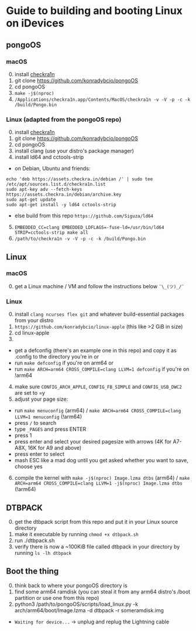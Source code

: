 # Guide to building and booting Linux on iDevices


## pongoOS

### macOS

0. install [checkra1n](https://checkra.in)
1. git clone https://github.com/konradybcio/pongoOS
2. cd pongoOS
3. `make -j$(nproc)`
4. `/Applications/checkra1n.app/Contents/MacOS/checkra1n -v -V -p -c -k /build/Pongo.bin`

### Linux (adapted from the pongoOS repo)
0. install [checkra1n](https://checkra.in)
1. git clone https://github.com/konradybcio/pongoOS
2. cd pongoOS
3. install clang (use your distro's package manager)
4. install ld64 and cctools-strip
 * on Debian, Ubuntu and friends:
```
echo 'deb https://assets.checkra.in/debian /' | sudo tee /etc/apt/sources.list.d/checkra1n.list
sudo apt-key adv --fetch-keys https://assets.checkra.in/debian/archive.key
sudo apt-get update
sudo apt-get install -y ld64 cctools-strip
```
 * else build from this repo `https://github.com/Siguza/ld64`
5. `EMBEDDED_CC=clang EMBEDDED_LDFLAGS=-fuse-ld=/usr/bin/ld64 STRIP=cctools-strip make all`
6. `/path/to/checkra1n -v -V -p -c -k /build/Pongo.bin`


## Linux

### macOS

0. get a Linux machine / VM and follow the instructions below `¯\_(ツ)_/¯`

### Linux

0. install `clang ncurses flex git` and whatever build-essential packages from your distro
1. `https://github.com/konradybcio/linux-apple` (this like >2 GiB in size)
2. cd linux-apple
3. 
 * get a defconfig (there's an example one in this repo) and copy it as .config to the directory you're in or
 * run `make defconfig` if you're on arm64 or
 * run `make ARCH=arm64 CROSS_COMPILE=clang LLVM=1 defconfig` if you're on !arm64
4. make sure `CONFIG_ARCH_APPLE`, `CONFIG_FB_SIMPLE` and `CONFIG_USB_DWC2` are set to =y
5. adjust your page size:
 * run `make menuconfig` (arm64) / `make ARCH=arm64 CROSS_COMPILE=clang LLVM=1 menuconfig` (!arm64)
 * press `/` to search
 * type `_PAGES` and press ENTER
 * press 1
 * press enter and select your desired pagesize with arrows (4K for A7-A8X, 16K for A9 and above)
 * press enter to select
 * mash ESC like a mad dog until you get asked whether you want to save, choose yes
6. compile the kernel with `make -j$(nproc) Image.lzma dtbs` (arm64) / `make ARCH=arm64 CROSS_COMPILE=clang LLVM=1 -j$(nproc) Image.lzma dtbs` (!arm64)


## DTBPACK

0. get the dtbpack script from this repo and put it in your Linux source directory
1. make it executable by running `chmod +x dtbpack.sh`
2. run ./dtbpack.sh
3. verify there is now a ~100KiB file called dtbpack in your directory by running `ls -lh dtbpack`

## Boot the thing

0. think back to where your pongoOS directory is
1. find some arm64 ramdisk (you can steal it from any arm64 distro's /boot partition or use one from this repo)
2. python3 /path/to/pongoOS/scripts/load_linux.py -k arch/arm64/boot/Image.lzma -d dtbpack -r someramdisk.img
 * `Waiting for device...` -> unplug and replug the Lightning cable
